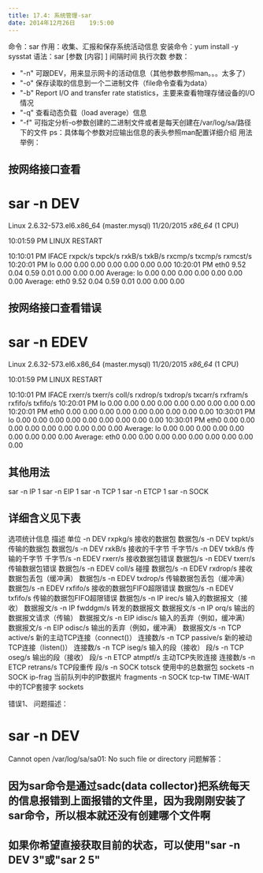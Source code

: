 ```yaml
---
title: 17.4: 系统管理-sar
date: 2014年12月26日	 19:5:00
---
```

 
命令：sar
作用：收集、汇报和保存系统活动信息
安装命令：yum install -y sysstat
语法：sar [参数 [内容] ] 间隔时间 执行次数
参数：
* "-n" 可跟DEV，用来显示网卡的活动信息（其他参数参照man。。。太多了）
* "-o" 保存读取的信息到一个二进制文件（file命令查看为data）
* "-b" Report  I/O and transfer rate statistics，主要来查看物理存储设备的I/O情况
* "-q" 查看动态负载（load average）信息
* "-f" 可指定分析-o参数创建的二进制文件或者是每天创建在/var/log/sa/路径下的文件
ps：具体每个参数对应输出信息的表头参照man配置详细介绍
用法举例：
## 按网络接口查看
# sar -n DEV
Linux 2.6.32-573.el6.x86_64 (master.mysql)      11/20/2015      _x86_64_        (1 CPU)
 
10:01:59 PM       LINUX RESTART
 
10:10:01 PM     IFACE   rxpck/s   txpck/s    rxkB/s    txkB/s   rxcmp/s   txcmp/s  rxmcst/s
10:20:01 PM        lo      0.00      0.00      0.00      0.00      0.00      0.00      0.00
10:20:01 PM      eth0      9.52      0.04      0.59      0.01      0.00      0.00      0.00
Average:           lo      0.00      0.00      0.00      0.00      0.00      0.00      0.00
Average:         eth0      9.52      0.04      0.59      0.01      0.00      0.00      0.00
 
 
## 按网络接口查看错误
# sar -n EDEV
Linux 2.6.32-573.el6.x86_64 (master.mysql)      11/20/2015      _x86_64_        (1 CPU)
 
10:01:59 PM       LINUX RESTART
 
10:10:01 PM     IFACE   rxerr/s   txerr/s    coll/s  rxdrop/s  txdrop/s  txcarr/s  rxfram/s  rxfifo/s  txfifo/s
10:20:01 PM        lo      0.00      0.00      0.00      0.00      0.00      0.00      0.00      0.00      0.00
10:20:01 PM      eth0      0.00      0.00      0.00      0.00      0.00      0.00      0.00      0.00      0.00
10:30:01 PM        lo      0.00      0.00      0.00      0.00      0.00      0.00      0.00      0.00      0.00
10:30:01 PM      eth0      0.00      0.00      0.00      0.00      0.00      0.00      0.00      0.00      0.00
Average:           lo      0.00      0.00      0.00      0.00      0.00      0.00      0.00      0.00      0.00
Average:         eth0      0.00      0.00      0.00      0.00      0.00      0.00      0.00      0.00      0.00
 
## 其他用法
sar -n IP 1
sar -n EIP 1
sar -n TCP 1
sar -n ETCP 1
sar -n SOCK
## 详细含义见下表
选项统计信息描述单位-n DEVrxpkg/s接收的数据包数据包/s-n DEVtxpkt/s传输的数据包数据包/s-n DEVrxkB/s接收的千字节千字节/s-n DEVtxkB/s传输的千字节千字节/s-n EDEVrxerr/s接收数据包错误数据包/s-n EDEVtxerr/s传输数据包错误数据包/s-n EDEVcoll/s碰撞数据包/s-n EDEVrxdrop/s接收数据包丢包（缓冲满）数据包/s-n EDEVtxdrop/s传输数据包丢包（缓冲满）数据包/s-n EDEVrxfifo/s接收的数据包FIFO超限错误数据包/s-n EDEVtxfifo/s传输的数据包FIFO超限错误数据包/s-n IPirec/s输入的数据报文（接收）数据报文/s-n IPfwddgm/s转发的数据报文数据报文/s-n IPorq/s输出的数据报文请求（传输）数据报文/s-n EIPidisc/s输入的丢弃（例如，缓冲满）数据报文/s-n EIPodisc/s输出的丢弃（例如，缓冲满）数据报文/s-n TCPactive/s新的主动TCP连接（connect()）连接数/s-n TCPpassive/s新的被动TCP连接（listen()）连接数/s-n TCPiseg/s输入的段（接收）段/s-n TCPoseg/s输出的段（接收）段/s-n ETCPatmptf/s主动TCP失败连接连接数/s-n ETCPretrans/sTCP段重传段/s-n SOCKtotsck使用中的总数据包sockets-n SOCKip-frag当前队列中的IP数据片fragments-n SOCKtcp-twTIME-WAIT中的TCP套接字sockets 
错误1、
问题描述：
# sar -n DEV
Cannot open /var/log/sa/sa01: No such file or directory
问题解答：
## 因为sar命令是通过sadc(data collector)把系统每天的信息报错到上面报错的文件里，因为我刚刚安装了sar命令，所以根本就还没有创建哪个文件啊
## 如果你希望直接获取目前的状态，可以使用"sar -n DEV 3"或"sar 2 5"
